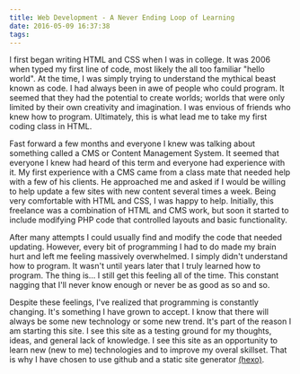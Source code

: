 ```yaml
---
title: Web Development - A Never Ending Loop of Learning
date: 2016-05-09 16:37:38
tags:
---
```


I first began writing HTML and CSS when I was in college. It was 2006 when typed my first line of code, most likely the all too familiar "hello world". At the time, I was simply trying to understand the mythical beast known as code. I had always been in awe of people who could program. It seemed that they had the potential to create worlds; worlds that were only limited by their own creativity and imagination. I was envious of friends who knew how to program. Ultimately, this is what lead me to take my first coding class in HTML.

Fast forward a few months and everyone I knew was talking about something called a CMS or Content Management System. It seemed that everyone I knew had heard of this term and everyone had experience with it. My first experience with a CMS came from a class mate that needed help with a few of his clients. He approached me and asked if I would be willing to help update a few sites with new content several times a week. Being very comfortable with HTML and CSS, I was happy to help. Initially, this freelance was a combination of HTML and CMS work, but soon it started to include modifying PHP code that controlled layouts and basic functionality. 

After many attempts I could usually find and modify the code that needed updating. However, every bit of programming I had to do made my brain hurt and left me feeling massively overwhelmed. I simply didn't understand how to program. It wasn't until years later that I truly learned how to program. The thing is... I still get this feeling all of the time. This constant nagging that I'll never know enough or never be as good as so and so. 

Despite these feelings, I've realized that programming is constantly changing. It's something I have grown to accept. I know that there will always be some new technology or some new trend. It's part of the reason I am starting this site. I see this site as a testing ground for my thoughts, ideas, and general lack of knowledge. I see this site as an opportunity to learn new (new to me) technologies and to improve my overal skillset. That is why I have chosen to use github and a static site generator [(hexo)](https://hexo.io/). 

